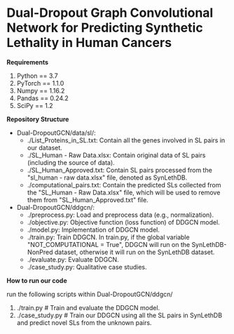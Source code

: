 # Dual-Dropout Graph Convolutional Network for Predicting Synthetic Lethality in Human Cancers


**Requirements**
1. Python == 3.7
2. PyTorch == 1.1.0
3. Numpy == 1.16.2
4. Pandas == 0.24.2
5. SciPy == 1.2


**Repository Structure**
- Dual-DropoutGCN/data/sl/:
    - ./List_Proteins_in_SL.txt: Contain all the genes involved in SL pairs in our dataset.
    - ./SL_Human - Raw Data.xlsx: Contain original data of SL pairs (including the source of data).
    - ./SL_Human_Approved.txt: Contain SL pairs processed from the "sl_human - raw data.xlsx" file, denoted as SynLethDB.
    - ./computational_pairs.txt: Contain the predicted SLs collected from the "SL_Human - Raw Data.xlsx" file, which will be used to remove them from "SL_Human_Approved.txt" file.
- Dual-DropoutGCN/ddgcn/:
    - ./preprocess.py: Load and preprocess data (e.g., normalization).
    - ./objective.py: Objective function (loss function) of DDGCN model.
    - ./model.py: Implementation of DDGCN model.
    - ./train.py: Train DDGCN. In train.py, if the global variable "NOT_COMPUTATIONAL = True", DDGCN will run on the SynLethDB-NonPred dataset, otherwise it will run on the SynLethDB dataset.
    - ./evaluate.py: Evaluate DDGCN.
    - ./case_study.py: Qualitative case studies.


**How to run our code**

run the following scripts within Dual-DropoutGCN/ddgcn/
1.  ./train.py  # Train and evaluate the DDGCN model.
2.  ./case_study.py  #  Train our DDGCN using all the SL pairs in SynLethDB and predict novel SLs from the unknown pairs.
